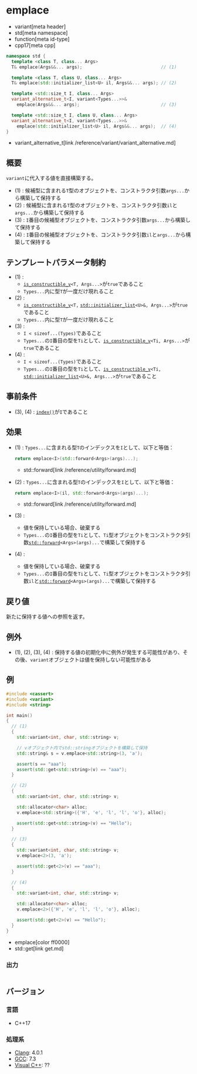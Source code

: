 # emplace
* variant[meta header]
* std[meta namespace]
* function[meta id-type]
* cpp17[meta cpp]

```cpp
namespace std {
  template <class T, class... Args>
  T& emplace(Args&&... args);                              // (1)

  template <class T, class U, class... Args>
  T& emplace(std::initializer_list<U> il, Args&&... args); // (2)

  template <std::size_t I, class... Args>
  variant_alternative_t<I, variant<Types...>>&
    emplace(Args&&... args);                               // (3)

  template <std::size_t I, class U, class... Args>
  variant_alternative_t<I, variant<Types...>>&
    emplace(std::initializer_list<U> il, Args&&... args);  // (4)
}
```
* variant_alternative_t[link /reference/variant/variant_alternative.md]

## 概要
`variant`に代入する値を直接構築する。

- (1) : 候補型に含まれる`T`型のオブジェクトを、コンストラクタ引数`args...`から構築して保持する
- (2) : 候補型に含まれる`T`型のオブジェクトを、コンストラクタ引数`il`と`args...`から構築して保持する
- (3) : `I`番目の候補型オブジェクトを、コンストラクタ引数`args...`から構築して保持する
- (4) : `I`番目の候補型オブジェクトを、コンストラクタ引数`il`と`args...`から構築して保持する


## テンプレートパラメータ制約
- (1) :
    - [`is_constructible_v`](/reference/type_traits/is_constructible.md)`<T, Args...>`が`true`であること
    - `Types...`内に型`T`が一度だけ現れること
- (2) :
    - [`is_constructible_v`](/reference/type_traits/is_constructible.md)`<T,` [`std::initializer_list`](/reference/initializer_list/initializer_list.md)`<U>&, Args...>`が`true`であること
    - `Types...`内に型`T`が一度だけ現れること
- (3) :
    - `I < sizeof...(Types)`であること
    - `Types...`の`I`番目の型を`Ti`として、[`is_constructible_v`](/reference/type_traits/is_constructible.md)`<Ti, Args...>`が`true`であること
- (4) :
    - `I < sizeof...(Types)`であること
    - `Types...`の`I`番目の型を`Ti`として、[`is_constructible_v`](/reference/type_traits/is_constructible.md)`<Ti,` [`std::initializer_list`](/reference/initializer_list/initializer_list.md)`<U>&, Args...>`が`true`であること


## 事前条件
- (3), (4) : [`index()`](index.md)が`I`であること


## 効果
- (1) : `Types...`に含まれる型`T`のインデックスを`I`として、以下と等価：
    ```cpp
    return emplace<I>(std::forward<Args>(args)...);
    ```
    * std::forward[link /reference/utility/forward.md]

- (2) : `Types...`に含まれる型`T`のインデックスを`I`として、以下と等価：
    ```cpp
    return emplace<I>(il, std::forward<Args>(args)...);
    ```
    * std::forward[link /reference/utility/forward.md]
- (3) :
    - 値を保持している場合、破棄する
    - `Types...`の`I`番目の型を`Ti`として、`Ti`型オブジェクトをコンストラクタ引数[`std::forward`](/reference/utility/forward.md)`<Args>(args)...`で構築して保持する
- (4) :
    - 値を保持している場合、破棄する
    - `Types...`の`I`番目の型を`Ti`として、`Ti`型オブジェクトをコンストラクタ引数`il`と[`std::forward`](/reference/utility/forward.md)`<Args>(args)...`で構築して保持する


## 戻り値
新たに保持する値への参照を返す。


## 例外
- (1), (2), (3), (4) : 保持する値の初期化中に例外が発生する可能性があり、その後、`variant`オブジェクトは値を保持しない可能性がある


## 例
```cpp example
#include <cassert>
#include <variant>
#include <string>

int main()
{
  // (1)
  {
    std::variant<int, char, std::string> v;

    // vオブジェクト内でstd::stringオブジェクトを構築して保持
    std::string& s = v.emplace<std::string>(3, 'a');

    assert(s == "aaa");
    assert(std::get<std::string>(v) == "aaa");
  }

  // (2)
  {
    std::variant<int, char, std::string> v;

    std::allocator<char> alloc;
    v.emplace<std::string>({'H', 'e', 'l', 'l', 'o'}, alloc);

    assert(std::get<std::string>(v) == "Hello");
  }

  // (3)
  {
    std::variant<int, char, std::string> v;
    v.emplace<2>(3, 'a');

    assert(std::get<2>(v) == "aaa");
  }

  // (4)
  {
    std::variant<int, char, std::string> v;

    std::allocator<char> alloc;
    v.emplace<2>({'H', 'e', 'l', 'l', 'o'}, alloc);

    assert(std::get<2>(v) == "Hello");
  }
}
```
* emplace[color ff0000]
* std::get[link get.md]

### 出力
```
```

## バージョン
### 言語
- C++17

### 処理系
- [Clang](/implementation.md#clang): 4.0.1
- [GCC](/implementation.md#gcc): 7.3
- [Visual C++](/implementation.md#visual_cpp): ??
